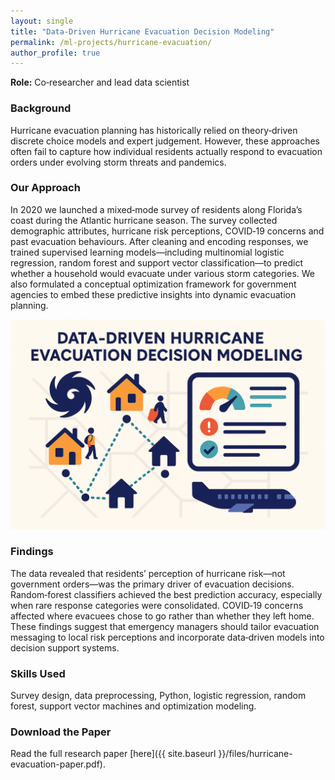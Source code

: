 ```yaml
---
layout: single
title: "Data‑Driven Hurricane Evacuation Decision Modeling"
permalink: /ml-projects/hurricane-evacuation/
author_profile: true
---
```


**Role:** Co‑researcher and lead data scientist

### Background

Hurricane evacuation planning has historically relied on theory‑driven discrete choice models and expert judgement. However, these approaches often fail to capture how individual residents actually respond to evacuation orders under evolving storm threats and pandemics.

### Our Approach

In 2020 we launched a mixed‑mode survey of residents along Florida’s coast during the Atlantic hurricane season. The survey collected demographic attributes, hurricane risk perceptions, COVID‑19 concerns and past evacuation behaviours. After cleaning and encoding responses, we trained supervised learning models—including multinomial logistic regression, random forest and support vector classification—to predict whether a household would evacuate under various storm categories. We also formulated a conceptual optimization framework for government agencies to embed these predictive insights into dynamic evacuation planning.

![Illustration of the data‑driven hurricane evacuation model](/assets/img/project-hurricane-model.png)

### Findings

The data revealed that residents’ perception of hurricane risk—not government orders—was the primary driver of evacuation decisions. Random‑forest classifiers achieved the best prediction accuracy, especially when rare response categories were consolidated. COVID‑19 concerns affected where evacuees chose to go rather than whether they left home. These findings suggest that emergency managers should tailor evacuation messaging to local risk perceptions and incorporate data‑driven models into decision support systems.

### Skills Used

Survey design, data preprocessing, Python, logistic regression, random forest, support vector machines and optimization modeling.

### Download the Paper

Read the full research paper [here]({{ site.baseurl }}/files/hurricane-evacuation-paper.pdf).